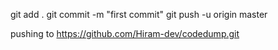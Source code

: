 git add .
git commit -m "first commit"
git push -u origin master

pushing to https://github.com/Hiram-dev/codedump.git 
